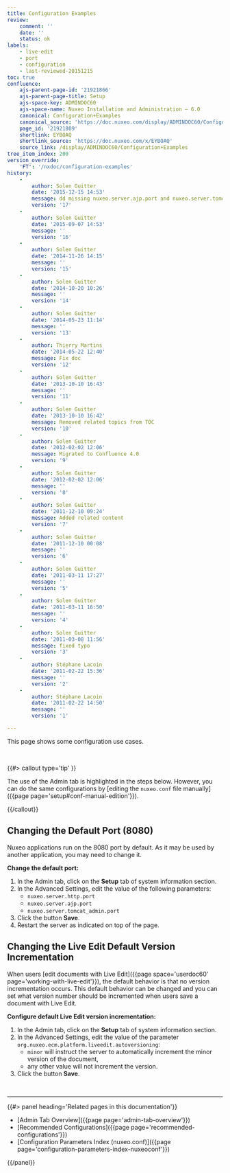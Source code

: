 ```yaml
---
title: Configuration Examples
review:
    comment: ''
    date: ''
    status: ok
labels:
    - live-edit
    - port
    - configuration
    - last-reviewed-20151215
toc: true
confluence:
    ajs-parent-page-id: '21921866'
    ajs-parent-page-title: Setup
    ajs-space-key: ADMINDOC60
    ajs-space-name: Nuxeo Installation and Administration — 6.0
    canonical: Configuration+Examples
    canonical_source: 'https://doc.nuxeo.com/display/ADMINDOC60/Configuration+Examples'
    page_id: '21921809'
    shortlink: EYBOAQ
    shortlink_source: 'https://doc.nuxeo.com/x/EYBOAQ'
    source_link: /display/ADMINDOC60/Configuration+Examples
tree_item_index: 200
version_override:
    'FT': '/nxdoc/configuration-examples'
history:
    -
        author: Solen Guitter
        date: '2015-12-15 14:53'
        message: dd missing nuxeo.server.ajp.port and nuxeo.server.tomcat_admin.por
        version: '17'
    -
        author: Solen Guitter
        date: '2015-09-07 14:53'
        message: ''
        version: '16'
    -
        author: Solen Guitter
        date: '2014-11-26 14:15'
        message: ''
        version: '15'
    -
        author: Solen Guitter
        date: '2014-10-20 10:26'
        message: ''
        version: '14'
    -
        author: Solen Guitter
        date: '2014-05-23 11:14'
        message: ''
        version: '13'
    -
        author: Thierry Martins
        date: '2014-05-22 12:40'
        message: Fix doc
        version: '12'
    -
        author: Solen Guitter
        date: '2013-10-10 16:43'
        message: ''
        version: '11'
    -
        author: Solen Guitter
        date: '2013-10-10 16:42'
        message: Removed related topics from TOC
        version: '10'
    -
        author: Solen Guitter
        date: '2012-02-02 12:06'
        message: Migrated to Confluence 4.0
        version: '9'
    -
        author: Solen Guitter
        date: '2012-02-02 12:06'
        message: ''
        version: '8'
    -
        author: Solen Guitter
        date: '2011-12-10 09:24'
        message: Added related content
        version: '7'
    -
        author: Solen Guitter
        date: '2011-12-10 00:08'
        message: ''
        version: '6'
    -
        author: Solen Guitter
        date: '2011-03-11 17:27'
        message: ''
        version: '5'
    -
        author: Solen Guitter
        date: '2011-03-11 16:50'
        message: ''
        version: '4'
    -
        author: Solen Guitter
        date: '2011-03-08 11:56'
        message: fixed typo
        version: '3'
    -
        author: Stéphane Lacoin
        date: '2011-02-22 15:36'
        message: ''
        version: '2'
    -
        author: Stéphane Lacoin
        date: '2011-02-22 14:50'
        message: ''
        version: '1'

---
```

This page shows some configuration use cases.

&nbsp;

{{#> callout type='tip' }}

The use of the Admin tab is highlighted in the steps below. However, you can do the same configurations by [editing the `nuxeo.conf` file manually]({{page page='setup#conf-manual-edition'}}).

{{/callout}}

## Changing the Default Port (8080)

Nuxeo applications run on the 8080 port by default. As it may be used by another application, you may need to change it.

**Change the default port:**

1.  In the Admin tab, click on the **Setup** tab of system information section.
2.  In the Advanced Settings, edit the value of the following parameters:
    *   `nuxeo.server.http.port`
    *   `nuxeo.server.ajp.port`
    *   `nuxeo.server.tomcat_admin.port`
3.  Click the button **Save**.
4.  Restart the server as indicated on top of the page.

## Changing the Live Edit Default Version Incrementation

When users [edit documents with Live Edit]({{page space='userdoc60' page='working-with-live-edit'}}), the default behavior is that no version incrementation occurs. This default behavior can be changed and you can set what version number should be incremented when users save a document with Live Edit.

**Configure default Live Edit version incrementation:**

1.  In the Admin tab, click on the **Setup** tab of system information section.
2.  In the Advanced Settings, edit the value of the parameter `org.nuxeo.ecm.platform.liveedit.autoversioning`:
    *   `minor` will instruct the server to automatically increment the minor version of the document,
    *   any other value will not increment the version.
3.  Click the button **Save**.

&nbsp;

* * *

<div class="row" data-equalizer data-equalize-on="medium"><div class="column medium-6">{{#> panel heading='Related pages in this documentation'}}

*   [Admin Tab Overview]({{page page='admin-tab-overview'}})
*   [Recommended Configurations]({{page page='recommended-configurations'}})
*   [Configuration Parameters Index (nuxeo.conf)]({{page page='configuration-parameters-index-nuxeoconf'}})

{{/panel}}</div><div class="column medium-6">

&nbsp;

&nbsp;

</div></div>
